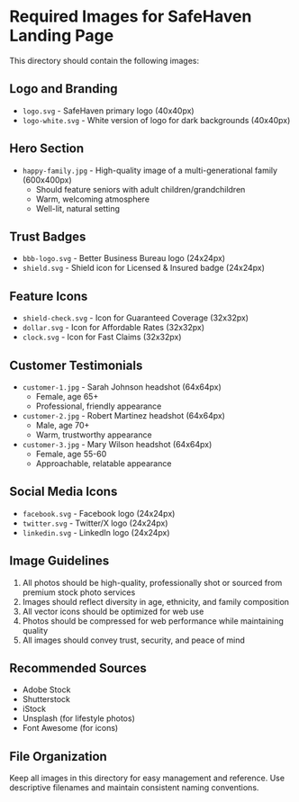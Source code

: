 # Required Images for SafeHaven Landing Page

This directory should contain the following images:

## Logo and Branding
- `logo.svg` - SafeHaven primary logo (40x40px)
- `logo-white.svg` - White version of logo for dark backgrounds (40x40px)

## Hero Section
- `happy-family.jpg` - High-quality image of a multi-generational family (600x400px)
  - Should feature seniors with adult children/grandchildren
  - Warm, welcoming atmosphere
  - Well-lit, natural setting

## Trust Badges
- `bbb-logo.svg` - Better Business Bureau logo (24x24px)
- `shield.svg` - Shield icon for Licensed & Insured badge (24x24px)

## Feature Icons
- `shield-check.svg` - Icon for Guaranteed Coverage (32x32px)
- `dollar.svg` - Icon for Affordable Rates (32x32px)
- `clock.svg` - Icon for Fast Claims (32x32px)

## Customer Testimonials
- `customer-1.jpg` - Sarah Johnson headshot (64x64px)
  - Female, age 65+
  - Professional, friendly appearance
- `customer-2.jpg` - Robert Martinez headshot (64x64px)
  - Male, age 70+
  - Warm, trustworthy appearance
- `customer-3.jpg` - Mary Wilson headshot (64x64px)
  - Female, age 55-60
  - Approachable, relatable appearance

## Social Media Icons
- `facebook.svg` - Facebook logo (24x24px)
- `twitter.svg` - Twitter/X logo (24x24px)
- `linkedin.svg` - LinkedIn logo (24x24px)

## Image Guidelines
1. All photos should be high-quality, professionally shot or sourced from premium stock photo services
2. Images should reflect diversity in age, ethnicity, and family composition
3. All vector icons should be optimized for web use
4. Photos should be compressed for web performance while maintaining quality
5. All images should convey trust, security, and peace of mind

## Recommended Sources
- Adobe Stock
- Shutterstock
- iStock
- Unsplash (for lifestyle photos)
- Font Awesome (for icons)

## File Organization
Keep all images in this directory for easy management and reference. Use descriptive filenames and maintain consistent naming conventions. 